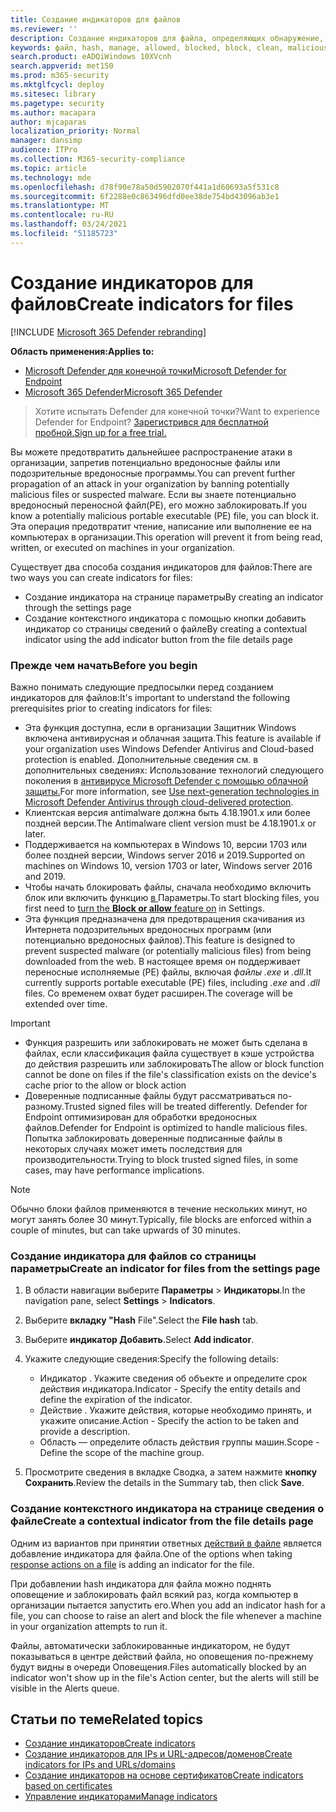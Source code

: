 ```yaml
---
title: Создание индикаторов для файлов
ms.reviewer: ''
description: Создание индикаторов для файла, определяющих обнаружение, предотвращение и исключение сущностями.
keywords: файл, hash, manage, allowed, blocked, block, clean, malicious, file hash, ip address, URL-адрес, домен
search.product: eADQiWindows 10XVcnh
search.appverid: met150
ms.prod: m365-security
ms.mktglfcycl: deploy
ms.sitesec: library
ms.pagetype: security
ms.author: macapara
author: mjcaparas
localization_priority: Normal
manager: dansimp
audience: ITPro
ms.collection: M365-security-compliance
ms.topic: article
ms.technology: mde
ms.openlocfilehash: d78f90e78a50d5902070f441a1d60693a5f531c8
ms.sourcegitcommit: 6f2288e0c863496dfd0ee38de754bd43096ab3e1
ms.translationtype: MT
ms.contentlocale: ru-RU
ms.lasthandoff: 03/24/2021
ms.locfileid: "51185723"
---
```

# <a name="create-indicators-for-files"></a><span data-ttu-id="1c419-104">Создание индикаторов для файлов</span><span class="sxs-lookup"><span data-stu-id="1c419-104">Create indicators for files</span></span>

[!INCLUDE [Microsoft 365 Defender rebranding](../../includes/microsoft-defender.md)]


<span data-ttu-id="1c419-105">**Область применения:**</span><span class="sxs-lookup"><span data-stu-id="1c419-105">**Applies to:**</span></span>
- [<span data-ttu-id="1c419-106">Microsoft Defender для конечной точки</span><span class="sxs-lookup"><span data-stu-id="1c419-106">Microsoft Defender for Endpoint</span></span>](https://go.microsoft.com/fwlink/p/?linkid=2154037)
- [<span data-ttu-id="1c419-107">Microsoft 365 Defender</span><span class="sxs-lookup"><span data-stu-id="1c419-107">Microsoft 365 Defender</span></span>](https://go.microsoft.com/fwlink/?linkid=2118804)



><span data-ttu-id="1c419-108">Хотите испытать Defender для конечной точки?</span><span class="sxs-lookup"><span data-stu-id="1c419-108">Want to experience Defender for Endpoint?</span></span> [<span data-ttu-id="1c419-109">Зарегистрився для бесплатной пробной.</span><span class="sxs-lookup"><span data-stu-id="1c419-109">Sign up for a free trial.</span></span>](https://www.microsoft.com/en-us/WindowsForBusiness/windows-atp?ocid=docs-wdatp-automationexclusionlist-abovefoldlink)

<span data-ttu-id="1c419-110">Вы можете предотвратить дальнейшее распространение атаки в организации, запретив потенциально вредоносные файлы или подозрительные вредоносные программы.</span><span class="sxs-lookup"><span data-stu-id="1c419-110">You can prevent further propagation of an attack in your organization by banning potentially malicious files or suspected malware.</span></span> <span data-ttu-id="1c419-111">Если вы знаете потенциально вредоносный переносной файл(PE), его можно заблокировать.</span><span class="sxs-lookup"><span data-stu-id="1c419-111">If you know a potentially malicious portable executable (PE) file, you can block it.</span></span> <span data-ttu-id="1c419-112">Эта операция предотвратит чтение, написание или выполнение ее на компьютерах в организации.</span><span class="sxs-lookup"><span data-stu-id="1c419-112">This operation will prevent it from being read, written, or executed on machines in your organization.</span></span>

<span data-ttu-id="1c419-113">Существует два способа создания индикаторов для файлов:</span><span class="sxs-lookup"><span data-stu-id="1c419-113">There are two ways you can create indicators for files:</span></span>
- <span data-ttu-id="1c419-114">Создание индикатора на странице параметры</span><span class="sxs-lookup"><span data-stu-id="1c419-114">By creating an indicator through the settings page</span></span>
- <span data-ttu-id="1c419-115">Создание контекстного индикатора с помощью кнопки добавить индикатор со страницы сведений о файле</span><span class="sxs-lookup"><span data-stu-id="1c419-115">By creating a contextual indicator using the add indicator button from the file details page</span></span>

### <a name="before-you-begin"></a><span data-ttu-id="1c419-116">Прежде чем начать</span><span class="sxs-lookup"><span data-stu-id="1c419-116">Before you begin</span></span>
<span data-ttu-id="1c419-117">Важно понимать следующие предпосылки перед созданием индикаторов для файлов:</span><span class="sxs-lookup"><span data-stu-id="1c419-117">It's important to understand the following prerequisites prior to creating indicators for files:</span></span>

- <span data-ttu-id="1c419-118">Эта функция доступна, если в организации Защитник Windows включена антивирусная и облачная защита.</span><span class="sxs-lookup"><span data-stu-id="1c419-118">This feature is available if your organization uses Windows Defender Antivirus and Cloud-based protection is enabled.</span></span> <span data-ttu-id="1c419-119">Дополнительные сведения см. в дополнительных сведениях: Использование технологий следующего поколения в [антивирусе Microsoft Defender с помощью облачной защиты.](https://docs.microsoft.com/windows/security/threat-protection/microsoft-defender-antivirus/utilize-microsoft-cloud-protection-microsoft-defender-antivirus)</span><span class="sxs-lookup"><span data-stu-id="1c419-119">For more information, see [Use next-generation technologies in Microsoft Defender Antivirus through cloud-delivered protection](https://docs.microsoft.com/windows/security/threat-protection/microsoft-defender-antivirus/utilize-microsoft-cloud-protection-microsoft-defender-antivirus).</span></span>
- <span data-ttu-id="1c419-120">Клиентская версия antimalware должна быть 4.18.1901.x или более поздней версии.</span><span class="sxs-lookup"><span data-stu-id="1c419-120">The Antimalware client version must be 4.18.1901.x or later.</span></span>
- <span data-ttu-id="1c419-121">Поддерживается на компьютерах в Windows 10, версии 1703 или более поздней версии, Windows server 2016 и 2019.</span><span class="sxs-lookup"><span data-stu-id="1c419-121">Supported on machines on Windows 10, version 1703 or later, Windows server 2016 and 2019.</span></span>
- <span data-ttu-id="1c419-122">Чтобы начать блокировать файлы, сначала необходимо включить блок или включить функцию [в  ](advanced-features.md) Параметры.</span><span class="sxs-lookup"><span data-stu-id="1c419-122">To start blocking files, you first need to [turn the **Block or allow** feature on](advanced-features.md) in Settings.</span></span>
- <span data-ttu-id="1c419-123">Эта функция предназначена для предотвращения скачивания из Интернета подозрительных вредоносных программ (или потенциально вредоносных файлов).</span><span class="sxs-lookup"><span data-stu-id="1c419-123">This feature is designed to prevent suspected malware (or potentially malicious files) from being downloaded from the web.</span></span> <span data-ttu-id="1c419-124">В настоящее время он поддерживает переносные исполняемые (PE) файлы, включая _файлы .exe_ и _.dll._</span><span class="sxs-lookup"><span data-stu-id="1c419-124">It currently supports portable executable (PE) files, including _.exe_ and _.dll_ files.</span></span> <span data-ttu-id="1c419-125">Со временем охват будет расширен.</span><span class="sxs-lookup"><span data-stu-id="1c419-125">The coverage will be extended over time.</span></span>

>[!IMPORTANT]
>- <span data-ttu-id="1c419-126">Функция разрешить или заблокировать не может быть сделана в файлах, если классификация файла существует в кэше устройства до действия разрешить или заблокировать</span><span class="sxs-lookup"><span data-stu-id="1c419-126">The allow or block function cannot be done on files if the file's classification exists on the device's cache prior to the allow or block action</span></span> 
>- <span data-ttu-id="1c419-127">Доверенные подписанные файлы будут рассматриваться по-разному.</span><span class="sxs-lookup"><span data-stu-id="1c419-127">Trusted signed files will be treated differently.</span></span> <span data-ttu-id="1c419-128">Defender for Endpoint оптимизирован для обработки вредоносных файлов.</span><span class="sxs-lookup"><span data-stu-id="1c419-128">Defender for Endpoint is optimized to handle malicious files.</span></span> <span data-ttu-id="1c419-129">Попытка заблокировать доверенные подписанные файлы в некоторых случаях может иметь последствия для производительности.</span><span class="sxs-lookup"><span data-stu-id="1c419-129">Trying to block trusted signed files, in some cases, may have performance implications.</span></span>

 
>[!NOTE]
><span data-ttu-id="1c419-130">Обычно блоки файлов применяются в течение нескольких минут, но могут занять более 30 минут.</span><span class="sxs-lookup"><span data-stu-id="1c419-130">Typically, file blocks are enforced within a couple of minutes, but can take upwards of 30 minutes.</span></span>

### <a name="create-an-indicator-for-files-from-the-settings-page"></a><span data-ttu-id="1c419-131">Создание индикатора для файлов со страницы параметры</span><span class="sxs-lookup"><span data-stu-id="1c419-131">Create an indicator for files from the settings page</span></span>

1. <span data-ttu-id="1c419-132">В области навигации выберите **Параметры**  >  **Индикаторы**.</span><span class="sxs-lookup"><span data-stu-id="1c419-132">In the navigation pane, select **Settings** > **Indicators**.</span></span>  

2. <span data-ttu-id="1c419-133">Выберите **вкладку "Hash** File".</span><span class="sxs-lookup"><span data-stu-id="1c419-133">Select the **File hash** tab.</span></span>

3. <span data-ttu-id="1c419-134">Выберите **индикатор Добавить**.</span><span class="sxs-lookup"><span data-stu-id="1c419-134">Select **Add indicator**.</span></span>

4. <span data-ttu-id="1c419-135">Укажите следующие сведения:</span><span class="sxs-lookup"><span data-stu-id="1c419-135">Specify the following details:</span></span>
   - <span data-ttu-id="1c419-136">Индикатор . Укажите сведения об объекте и определите срок действия индикатора.</span><span class="sxs-lookup"><span data-stu-id="1c419-136">Indicator - Specify the entity details and define the expiration of the indicator.</span></span>
   - <span data-ttu-id="1c419-137">Действие . Укажите действия, которые необходимо принять, и укажите описание.</span><span class="sxs-lookup"><span data-stu-id="1c419-137">Action - Specify the action to be taken and provide a description.</span></span>
   - <span data-ttu-id="1c419-138">Область — определите область действия группы машин.</span><span class="sxs-lookup"><span data-stu-id="1c419-138">Scope - Define the scope of the machine group.</span></span>

5. <span data-ttu-id="1c419-139">Просмотрите сведения в вкладке Сводка, а затем нажмите **кнопку Сохранить**.</span><span class="sxs-lookup"><span data-stu-id="1c419-139">Review the details in the Summary tab, then click **Save**.</span></span>

### <a name="create-a-contextual-indicator-from-the-file-details-page"></a><span data-ttu-id="1c419-140">Создание контекстного индикатора на странице сведения о файле</span><span class="sxs-lookup"><span data-stu-id="1c419-140">Create a contextual indicator from the file details page</span></span>
<span data-ttu-id="1c419-141">Одним из вариантов при принятии ответных [действий в файле](respond-file-alerts.md) является добавление индикатора для файла.</span><span class="sxs-lookup"><span data-stu-id="1c419-141">One of the options when taking [response actions on a file](respond-file-alerts.md) is adding an indicator for the file.</span></span> 

<span data-ttu-id="1c419-142">При добавлении hash индикатора для файла можно поднять оповещение и заблокировать файл всякий раз, когда компьютер в организации пытается запустить его.</span><span class="sxs-lookup"><span data-stu-id="1c419-142">When you add an indicator hash for a file, you can choose to raise an alert and block the file whenever a machine in your organization attempts to run it.</span></span>

<span data-ttu-id="1c419-143">Файлы, автоматически заблокированные индикатором, не будут показываться в центре действий файла, но оповещения по-прежнему будут видны в очереди Оповещения.</span><span class="sxs-lookup"><span data-stu-id="1c419-143">Files automatically blocked by an indicator won't show up in the file's Action center, but the alerts will still be visible in the Alerts queue.</span></span>


## <a name="related-topics"></a><span data-ttu-id="1c419-144">Статьи по теме</span><span class="sxs-lookup"><span data-stu-id="1c419-144">Related topics</span></span>
- [<span data-ttu-id="1c419-145">Создание индикаторов</span><span class="sxs-lookup"><span data-stu-id="1c419-145">Create indicators</span></span>](manage-indicators.md)
- [<span data-ttu-id="1c419-146">Создание индикаторов для IPs и URL-адресов/доменов</span><span class="sxs-lookup"><span data-stu-id="1c419-146">Create indicators for IPs and URLs/domains</span></span>](indicator-ip-domain.md)
- [<span data-ttu-id="1c419-147">Создание индикаторов на основе сертификатов</span><span class="sxs-lookup"><span data-stu-id="1c419-147">Create indicators based on certificates</span></span>](indicator-certificates.md)
- [<span data-ttu-id="1c419-148">Управление индикаторами</span><span class="sxs-lookup"><span data-stu-id="1c419-148">Manage indicators</span></span>](indicator-manage.md)
